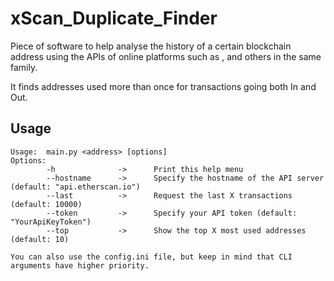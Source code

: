 # xScan_Duplicate_Finder

Piece of software to help analyse the history of a certain blockchain address using the APIs of online platforms such as [](etherscan.com), [](bscscan.com) and others in the same family.

It finds addresses used more than once for transactions going both In and Out. 

## Usage
```
Usage:  main.py <address> [options]
Options:
        -h              ->      Print this help menu
        --hostname      ->      Specify the hostname of the API server (default: "api.etherscan.io")
        --last          ->      Request the last X transactions (default: 10000)
        --token         ->      Specify your API token (default: "YourApiKeyToken")
        --top           ->      Show the top X most used addresses (default: 10)

You can also use the config.ini file, but keep in mind that CLI arguments have higher priority.
```
